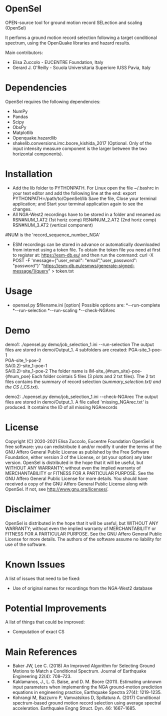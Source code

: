 # OpenSel
OPEN-source tool for ground motion record SELection and scaling (OpenSel)

It perfoms a ground motion record selection following a target conditional spectrum, using the OpenQuake libraries and hazard results.

Main contributors:
* Elisa Zuccolo - EUCENTRE Foundation, Italy
* Gerard J. O'Reilly - Scuola Universitaria Superiore IUSS Pavia, Italy

# Dependencies
OpenSel requires the following dependencies:

 * NumPy
 * Pandas
 * Scipy
 * ObsPy
 * Matplotlib
 * Openquake.hazardlib
 * shakelib.conversions.imc.boore_kishida_2017 (Optional. Only of the input intensity measure component is the larger between the two horizontal components).


# Installation

- Add the lib folder to PYTHONPATH. For Linux open the file ~/.bashrc in your text editor and add the following line at the end:
	export PYTHONPATH=/path/to/OpenSel/lib
Save the file, Close your terminal application; and Start your terminal application again to see the changes.
- All NGA-West2 recordings have to be stored in a folder and renamed as:
RSN#NUM_1.AT2 (1st horiz comp)
RSN#NUM_2.AT2 (2nd horiz comp)
RSN#NUM_3.AT2 (vertical component)

#NUM is the 'record_sequence_number_NGA'
- ESM recordings can be stored in advance or automatically downloaded from internet using a token file. To obtain the token file you need at first to register at: https://esm-db.eu/ and then run the command:
	curl -X POST -F 'message={"user_email": "email","user_password": "password"}' "https://esm-db.eu/esmws/generate-signed-message/1/query" > token.txt

# Usage
* opensel.py $filename.ini [option]
Possible options are: 
*--run-complete 
*--run-selection
*--run-scaling
*--check-NGArec

# Demo
demo1: ./opensel.py demo/job_selection_1.ini --run-selection
The output files are stored in demo/Output_1. 4 subfolders are created:
PGA-site_1-poe-1   
PGA-site_1-poe-2  
SA(0.2)-site_1-poe-1  
SA(0.2)-site_1-poe-2
The folder name is IM-site_{#num_site}-poe-{#num_poe}
Each folder cointais 5 files (3 plots and 2 txt files). The 2 txt files contains the summary of record selection (*summary_selection.txt) and the CS (*_CS.txt).

demo2: ./opensel.py demo/job_selection_1.ini --check-NGArec
The output files are stored in demo/Output_1. A file called 'missing_NGArec.txt' is produced. It contains the ID of all missing NGArecords

# License
Copyright (C) 2020-2021 Elisa Zuccolo, Eucentre Foundation
OpenSel is free software: you can redistribute it and/or modify it under the terms of the GNU Affero General Public License as published by the Free Software Foundation, either version 3 of the License, or (at your option) any later version.
OpenSel is distributed in the hope that it will be useful, but WITHOUT ANY WARRANTY; without even the implied warranty of MERCHANTABILITY or FITNESS FOR A PARTICULAR PURPOSE.  See the GNU Affero General Public License for more details.
You should have received a copy of the GNU Affero General Public License along with OpenSel. If not, see <http://www.gnu.org/licenses/>.


# Disclaimer
OpenSel is distributed in the hope that it will be useful, but WITHOUT ANY WARRANTY; without even the implied warranty of MERCHANTABILITY or FITNESS FOR A PARTICULAR PURPOSE. See the GNU Affero General Public License for more details.
The authors of the software assume no liability for use of the software.

# Known Issues
A list of issues that need to be fixed:
* Use of original names for recordings from the NGA-West2 database 

# Potential Improvements
A list of things that could be improved:
* Computation of exact CS 

# Main References

* Baker JW, Lee C. (2018) An Improved Algorithm for Selecting Ground Motions to Match a Conditional Spectrum. Journal of Earthquake Engineering 22(4): 708–723. 
* Kaklamanos, J., L. G. Baise, and D. M. Boore (2011). Estimating unknown input parameters when implementing the NGA ground-motion prediction equations in engineering practice, Earthquake Spectra 27(4): 1219-1235.
* Kohrangi M, Bazzurro P, Vamvatsikos D, Spillatura A. (2017) Conditional spectrum-based ground motion record selection using average spectral acceleration. Earthquake Engng Struct. Dyn. 46: 1667–1685.
